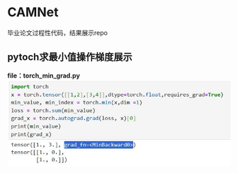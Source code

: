 # CAMNet
毕业论文过程性代码，结果展示repo

## pytoch求最小值操作梯度展示
**file：torch_min_grad.py**
![image](img/torch_min_grad_res.jpg)
